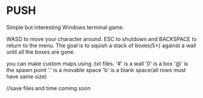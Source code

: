 # PUSH
Simple but interesting Windows terminal game.

WASD to move your character around. ESC to shutdown and BACKSPACE to return to the menu.
The goal is to squish a stack of boxes(5+) against a wall until all the boxes are gone.

you can make custom maps using .txt files.
'#' is a wall
'0' is a box
'@' is the spawn point
'.' is a movable space
'b' is a blank space(all rows must have same size)

//save files and time coming soon


